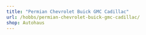 ```yaml
---
title: "Permian Chevrolet Buick GMC Cadillac"
url: /hobbs/permian-chevrolet-buick-gmc-cadillac/
shop: Autohaus
---
```

